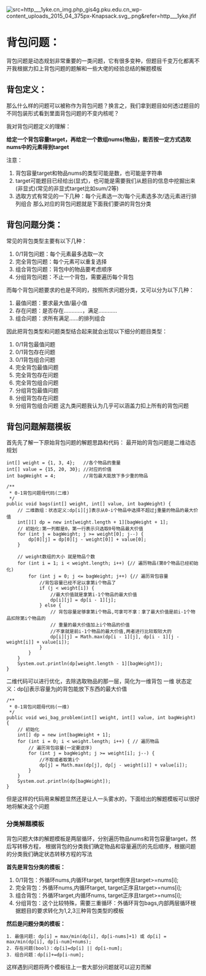 ![src=http___1yke.cn_img.php_gis4g.pku.edu.cn_wp-content_uploads_2015_04_375px-Knapsack.svg_.png&refer=http___1yke.jfif](https://pic.leetcode-cn.com/1621132851-ZnKhHj-src=http___1yke.cn_img.php_gis4g.pku.edu.cn_wp-content_uploads_2015_04_375px-Knapsack.svg_.png&refer=http___1yke.jfif)

# 背包问题：

背包问题是动态规划非常重要的一类问题，它有很多变种，但题目千变万化都离不开我根据力扣上背包问题的题解和一些大佬的经验总结的解题模板

## 背包定义：

那么什么样的问题可以被称作为背包问题？换言之，我们拿到题目如何透过题目的不同包装形式看到里面背包问题的不变内核呢？

我对背包问题定义的理解：

**给定一个背包容量target，再给定一个数组nums(物品)，能否按一定方式选取nums中的元素得到target**

注意：
1. 背包容量target和物品nums的类型可能是数，也可能是字符串
2. target可能题目已经给出(显式)，也可能是需要我们从题目的信息中挖掘出来(非显式)(常见的非显式target比如sum/2等)
3. 选取方式有常见的一下几种：每个元素选一次/每个元素选多次/选元素进行排列组合
   那么对应的背包问题就是下面我们要讲的背包分类

## 背包问题分类：

常见的背包类型主要有以下几种：
1. 0/1背包问题：每个元素最多选取一次
2. 完全背包问题：每个元素可以重复选择
3. 组合背包问题：背包中的物品要考虑顺序
4. 分组背包问题：不止一个背包，需要遍历每个背包

而每个背包问题要求的也是不同的，按照所求问题分类，又可以分为以下几种：
1. 最值问题：要求最大值/最小值
2. 存在问题：是否存在…………，满足…………
3. 组合问题：求所有满足……的排列组合

因此把背包类型和问题类型结合起来就会出现以下细分的题目类型：
1. 0/1背包最值问题
2. 0/1背包存在问题
3. 0/1背包组合问题
4. 完全背包最值问题
5. 完全背包存在问题
6. 完全背包组合问题
7. 分组背包最值问题
8. 分组背包存在问题
9. 分组背包组合问题
   这九类问题我认为几乎可以涵盖力扣上所有的背包问题

## 背包问题解题模板

首先先了解一下原始背包问题的解题思路和代码：
最开始的背包问题是二维动态规划

```
int[] weight = {1, 3, 4};   //各个物品的重量
int[] value = {15, 20, 30}; //对应的价值
int bagWeight = 4;          //背包最大能放下多少重的物品

/**
 * 0-1背包问题母代码(二维)
 */
public void bags(int[] weight, int[] value, int bagWeight) {
    // 二维数组：状态定义:dp[i][j]表示从0-i个物品中选择不超过j重量的物品的最大价值
    int[][] dp = new int[weight.length + 1][bagWeight + 1];
    // 初始化:第一列都是0，第一行表示只选取0号物品最大价值
    for (int j = bagWeight; j >= weight[0]; j--) {
        dp[0][j] = dp[0][j - weight[0]] + value[0];
    }

    // weight数组的大小 就是物品个数
    for (int i = 1; i < weight.length; i++) {// 遍历物品(第0个物品已经初始化)
        for (int j = 0; j <= bagWeight; j++) {// 遍历背包容量
            //背包容量已经不足以拿第i个物品了
            if (j < weight[i]) {
                //最大价值就是拿第i-1个物品的最大价值
                dp[i][j] = dp[i - 1][j];
            } else {
                // 背包容量足够拿第i个物品,可拿可不拿：拿了最大价值是前i-1个物品扣除第i个物品的 
                // 重量的最大价值加上i个物品的价值
                //不拿就是前i-1个物品的最大价值,两者进行比较取较大的
                dp[i][j] = Math.max(dp[i - 1][j], dp[i - 1][j - weight[i]] + value[i]);
            }
        }
    }
    System.out.println(dp[weight.length - 1][bagWeight]);
}
```

二维代码可以进行优化，去除选取物品的那一层，简化为一维背包
一维
状态定义：dp[j]表示容量为j的背包能放下东西的最大价值


```
/**
 * 0-1背包问题母代码(一维)
 */
public void wei_bag_problem(int[] weight, int[] value, int bagWeight) {
    // 初始化
    int[] dp = new int[bagWeight + 1];
    for (int i = 0; i < weight.length; i++) { // 遍历物品
        // 遍历背包容量(一定要逆序)
        for (int j = bagWeight; j >= weight[i]; j--) {
            //不取或者取第i个
            dp[j] = Math.max(dp[j], dp[j - weight[i]] + value[i]); 
        }
    }
    System.out.println(dp[bagWeight]);
}
```

但是这样的代码用来解题显然还是让人一头雾水的，下面给出的解题模板可以很好地将解决这个问题

### 分类解题模板

背包问题大体的解题模板是两层循环，分别遍历物品nums和背包容量target，然后写转移方程，
根据背包的分类我们确定物品和容量遍历的先后顺序，根据问题的分类我们确定状态转移方程的写法

**首先是背包分类的模板：**

1. 0/1背包：外循环nums,内循环target, target倒序且target>=nums[i];
2. 完全背包：外循环nums,内循环target, target正序且target>=nums[i];
3. 组合背包：外循环target,内循环nums, target正序且target>=nums[i];
4. 分组背包：这个比较特殊，需要三重循环：外循环背包bags,内部两层循环根据题目的要求转化为1,2,3三种背包类型的模板

**然后是问题分类的模板：**

```
1. 最值问题: dp[i] = max/min(dp[i], dp[i-nums]+1) 或 dp[i] = max/min(dp[i], dp[i-num]+nums);
2. 存在问题(bool)：dp[i]=dp[i] || dp[i-num];
3. 组合问题：dp[i]+=dp[i-num];
```

这样遇到问题将两个模板往上一套大部分问题就可以迎刃而解
